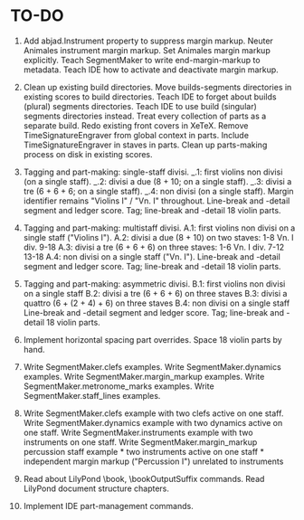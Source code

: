 TO-DO
=====

1.  Add abjad.Instrument property to suppress margin markup.
    Neuter Animales instrument margin markup.
    Set Animales margin markup explicitly.
    Teach SegmentMaker to write end-margin-markup to metadata.
    Teach IDE how to activate and deactivate margin markup.

2.  Clean up existing build directories.
    Move builds-segments directories in existing scores to build directories.
    Teach IDE to forget about builds (plural) segments directories.
    Teach IDE to use build (singular) segments directories instead.
    Treat every collection of parts as a separate build.
    Redo existing front covers in XeTeX.
    Remove TimeSignatureEngraver from global context in parts.
    Include TimeSignatureEngraver in staves in parts.
    Clean up parts-making process on disk in existing scores.

3.  Tagging and part-making: single-staff divisi.
    _.1: first violins non divisi (on a single staff).
    _.2: divisi a due (8 + 10; on a single staff).
    _.3: divisi a tre (6 + 6 + 6; on a single staff).
    _.4: non divisi (on a single staff).
    Margin identifier remains "Violins I" / "Vn. I" throughout.
    Line-break and -detail segment and ledger score.
    Tag; line-break and -detail 18 violin parts.

4.  Tagging and part-making: multistaff divisi.
    A.1: first violins non divisi on a single staff ("Violins I").
    A.2: divisi a due (8 + 10) on two staves:
                    1-8
        Vn. I div.
                    9-18
    A.3: divisi a tre (6 + 6 + 6) on three staves:
                    1-6
        Vn. I div.  7-12
                    13-18
    A.4: non divisi on a single staff ("Vn. I").
    Line-break and -detail segment and ledger score.
    Tag; line-break and -detail 18 violin parts.

5.  Tagging and part-making: asymmetric divisi.
    B.1: first violins non divisi on a single staff
    B.2: divisi a tre (6 + 6 + 6) on three staves
    B.3: divisi a quattro (6 + (2 + 4) + 6) on three staves
    B.4: non divisi on a single staff
    Line-break and -detail segment and ledger score.
    Tag; line-break and -detail 18 violin parts.

6.  Implement horizontal spacing part overrides.
    Space 18 violin parts by hand.

7.  Write SegmentMaker.clefs examples.
    Write SegmentMaker.dynamics examples.
    Write SegmentMaker.margin_markup examples.
    Write SegmentMaker.metronome_marks examples.
    Write SegmentMaker.staff_lines examples.

8.  Write SegmentMaker.clefs example with two clefs active on one staff.
    Write SegmentMaker.dynamics example with two dynamics active on one staff.
    Write SegmentMaker.instruments example with two instruments on one staff.
    Write SegmentMaker.margin_markup percussion staff example
        * two instruments active on one staff
        * independent margin markup ("Percussion I") unrelated to instruments

9.  Read about LilyPond \book, \bookOutputSuffix commands.
    Read LilyPond document structure chapters.

10. Implement IDE part-management commands.

